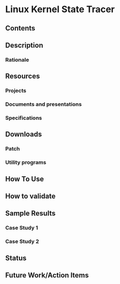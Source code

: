 # Linux Kernel State Tracer
## Contents
## Description
### Rationale
## Resources
### Projects
### Documents and presentations
### Specifications
## Downloads
### Patch
### Utility programs
## How To Use
## How to validate
## Sample Results
### Case Study 1
### Case Study 2
## Status
## Future Work/Action Items
